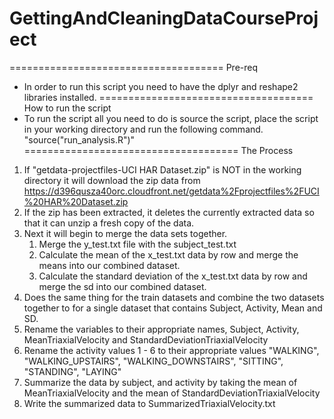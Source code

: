 # GettingAndCleaningDataCourseProject
=====================================
Pre-req
* In order to run this script you need to have the dplyr and reshape2 libraries installed.
=====================================
How to run the script
* To run the script all you need to do is source the script, place the script in your working directory and run the following command. "source("run_analysis.R")"
=====================================
The Process
1. If "getdata-projectfiles-UCI HAR Dataset.zip" is NOT in the working directory it will download the zip data from https://d396qusza40orc.cloudfront.net/getdata%2Fprojectfiles%2FUCI%20HAR%20Dataset.zip
2. If the zip has been extracted, it deletes the currently extracted data so that it can unzip a fresh copy of the data.
3. Next it will begin to merge the data sets together. 
	1. Merge the y_test.txt file with the subject_test.txt
	2. Calculate the mean of the x_test.txt data by row and merge the means into our combined dataset.	
	3. Calculate the standard deviation of the x_test.txt data by row and merge the sd into our combined dataset.
4. Does the same thing for the train datasets and combine the two datasets together to for a single dataset that contains Subject, Activity, Mean and SD.
5. Rename the variables to their appropriate names, Subject, Activity, MeanTriaxialVelocity and StandardDeviationTriaxialVelocity 	
5. Rename the activity values 1 - 6 to their appropriate values "WALKING", "WALKING_UPSTAIRS", "WALKING_DOWNSTAIRS", "SITTING", "STANDING", "LAYING"
6. Summarize the data by subject, and activity by taking the mean of MeanTriaxialVelocity and the mean of StandardDeviationTriaxialVelocity
7. Write the summarized data to SummarizedTriaxialVelocity.txt